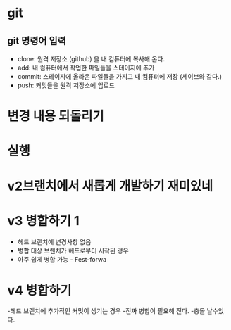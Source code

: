 # git 

## git 명령어 입력
- clone: 원격 저장소 (github) 을 내 컴퓨터에 복사해 온다.
- add: 내 컴퓨터에서 작업한 파일들을 스테이지에 추가
- commit: 스테이지에 올라온 파일들을 가지고 내 컴퓨터에 저장 (세이브와 같다.)
- push: 커밋들을 원격 저장소에 업로드


# 변경 내용 되돌리기
# 실행


# v2브랜치에서 새롭게 개발하기 재미있네

# v3 병합하기 1
- 헤드 브랜치에 변경사항 없음
- 병합 대상 브랜치가 헤드로부터 시작된 경우
- 아주 쉽게 병합 가능 - Fest-forwa

# v4 병합하기
-헤드 브랜치에 추가적인 커밋이 생기는 경우
-진짜 병합이 필요해 진다. 
-충돌 날수있다.